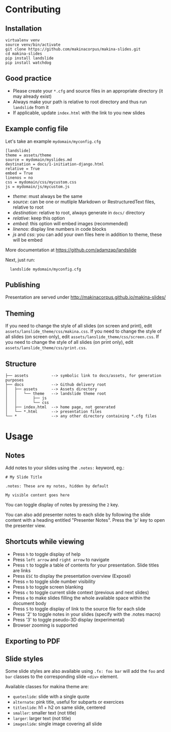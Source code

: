 # Contributing

## Installation

    virtualenv venv
    source venv/bin/activate
    git clone https://github.com/makinacorpus/makina-slides.git
    cd makina-slides
    pip install landslide
    pip install watchdog

## Good practice

* Please create your `*.cfg` and source files in an appropriate directory
(it may already exist)
* Always make your path is relative to root directory and thus run `landslide`
from it
* If applicable, update `index.html` with the link to you new slides

## Example config file

Let's take an example `mydomain/myconfig.cfg`

    [landslide]
    theme = assets/theme
    source = mydomain/myslides.md
    destination = docs/1-initiation-django.html
    relative = True
    embed = True
    linenos = no
    css = mydomain/css/mycustom.css
    js = mydomain/js/mycustom.js

* _theme_: must always be the same
* _source_: can be one or mutliple Markdown or RestructuredText files, relative
to root
* _destination_: relative to root, always generate in `docs/` directory
* _relative_: keep this option
* _embed_: this option will embed images (recommended)
* _linenos_: display line numbers in code blocks
* _js_ and _css_: you can add your own files here in addition to theme,
these will be embed

More documentation at <https://github.com/adamzap/landslide>

Next, just run:

	  landslide mydomain/myconfig.cfg

## Publishing

Presentation are served under http://makinacorpus.github.io/makina-slides/

## Theming

If you need to change the style of all slides (on screen and print), edit
`assets/lanslide_theme/css/makina.css`.
If you need to change the style of all slides (on screen only), edit
`assets/lanslide_theme/css/screen.css`.
If you need to change the style of all slides (on print only), edit
`assets/lanslide_theme/css/print.css`.

## Structure

    ├── assets          --> symbolic link to docs/assets, for generation purposes
    ├── docs            --> Github delivery root
    │   ├── assets      --> Assets directory
    │   │   └── theme   --> landslide theme root
    │   │       ├── js
    │   │       └── css
    │   ├── index.html  --> home page, not generated
    │   └── *.html      --> presentation files
    └── *               --> any other directory containing *.cfg files

# Usage

## Notes

Add notes to your slides using the `.notes:` keyword, eg.:

    # My Slide Title

    .notes: These are my notes, hidden by default

    My visible content goes here

You can toggle display of notes by pressing the `2` key.

You can also add presenter notes to each slide by following the slide content
with a heading entitled "Presenter Notes". Press the 'p' key to open the
presenter view.

## Shortcuts while viewing

- Press `h` to toggle display of help
- Press `left arrow` and `right arrow` to navigate
- Press `t` to toggle a table of contents for your presentation. Slide titles
  are links
- Press `ESC` to display the presentation overview (Exposé)
- Press `n` to toggle slide number visibility
- Press `b` to toggle screen blanking
- Press `c` to toggle current slide context (previous and next slides)
- Press `e` to make slides filling the whole available space within the
  document body
- Press `S` to toggle display of link to the source file for each slide
- Press '2' to toggle notes in your slides (specify with the .notes macro)
- Press '3' to toggle pseudo-3D display (experimental)
- Browser zooming is supported


## Exporting to PDF

## Slide styles

Some slide styles are also available using `.fx: foo bar` will add the
`foo` and `bar` classes to the corresponding slide `<div>` element.

Available classes for makina theme are:

* `quoteslide`: slide with a single quote
* `alternate`: pink title, useful for subparts or exercices
* `titleslide`: h1 + h2 on same slide, centered
* `smaller`: smaller text (not title)
* `larger`: larger text (not title)
* `imageslide`: single image covering all slide
